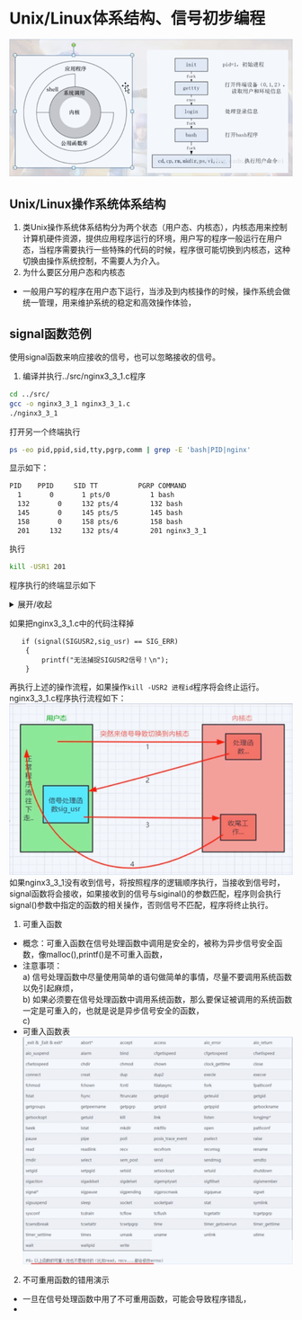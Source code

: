 # Unix/Linux体系结构、信号初步编程
![](../docs/Unix体系结构.png)
## Unix/Linux操作系统体系结构
1. 类Unix操作系统体系结构分为两个状态（用户态、内核态），内核态用来控制计算机硬件资源，提供应用程序运行的环境，用户写的程序一般运行在用户态，当程序需要执行一些特殊的代码的时候，程序很可能切换到内核态，这种切换由操作系统控制，不需要人为介入。
2. 为什么要区分用户态和内核态
* 一般用户写的程序在用户态下运行，当涉及到内核操作的时候，操作系统会做统一管理，用来维护系统的稳定和高效操作体验，

## signal函数范例
使用signal函数来响应接收的信号，也可以忽略接收的信号。
1. 编译并执行../src/nginx3_3_1.c程序
```bash
cd ../src/
gcc -o nginx3_3_1 nginx3_3_1.c
./nginx3_3_1
```
打开另一个终端执行
```bash
ps -eo pid,ppid,sid,tty,pgrp,comm | grep -E 'bash|PID|nginx'
```
显示如下：
```
PID    PPID     SID TT          PGRP COMMAND
  1       0       1 pts/0          1 bash
  132       0     132 pts/4        132 bash
  145       0     145 pts/5        145 bash
  158       0     158 pts/6        158 bash
  201     132     132 pts/4        201 nginx3_3_1
```
执行
```bash
kill -USR1 201
```

程序执行的终端显示如下  
<details><summary>展开/收起</summary>
<pre><code>
休息1秒
休息1秒
收到了SIGUSR1信号！
休息1秒
休息1秒
休息1秒
收到了SIGUSR1信号！
休息1秒
休息1秒
收到了SIGUSR1信号！
休息1秒
休息1秒
收到了SIGUSR1信号！
休息1秒
休息1秒
休息1秒
收到了SIGUSR2信号！
休息1秒
休息1秒
休息1秒
休息1秒
收到了SIGUSR2信号！
休息1秒
休息1秒
</code></pre>
</details> 

如果把nginx3_3_1.c中的代码注释掉
```
   if (signal(SIGUSR2,sig_usr) == SIG_ERR)
    {
        printf("无法捕捉SIGUSR2信号！\n");
    }
```
再执行上述的操作流程，如果操作`kill -USR2 进程id`程序将会终止运行。   
nginx3_3_1.c程序执行流程如下： 
![](../docs/信号交互逻辑.png) 
如果nginx3_3_1没有收到信号，将按照程序的逻辑顺序执行，当接收到信号时，signal函数将会接收，如果接收到的信号与siginal()的参数匹配，程序则会执行signal()参数中指定的函数的相关操作，否则信号不匹配，程序将终止执行。  
1. 可重入函数
* 概念：可重入函数在信号处理函数中调用是安全的，被称为异步信号安全函数，像malloc(),printf()是不可重入函数，
* 注意事项：  
a) 信号处理函数中尽量使用简单的语句做简单的事情，尽量不要调用系统函数以免引起麻烦，  
b) 如果必须要在信号处理函数中调用系统函数，那么要保证被调用的系统函数一定是可重入的，也就是说是异步信号安全的函数，  
c) 
* 可重入函数表
![](../docs/可重入函数表.png)

2. 不可重用函数的错用演示
* 一旦在信号处理函数中用了不可重用函数，可能会导致程序错乱，
* 
